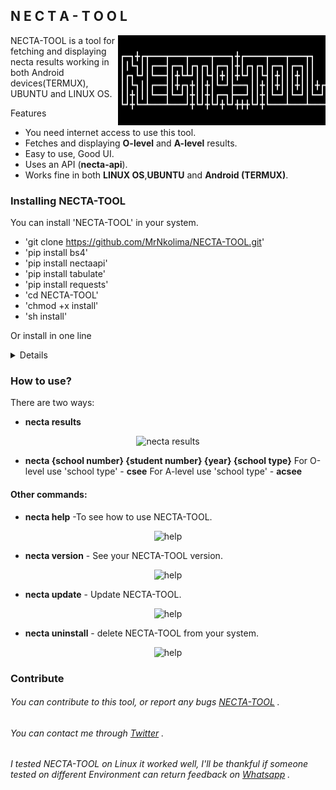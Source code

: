 ##   N E C T A - T O O L
<img src="./img/logo.png" align="right"
  alt="NECTA-TOOL logo by Isack Nkolima" width="332">

NECTA-TOOL is a tool for fetching and displaying necta results working in both Android devices(TERMUX), UBUNTU and LINUX OS.

Features
 * You need internet access to use this tool.
 * Fetches and displaying **O-level** and **A-level** results.
 * Easy to use, Good UI.
 * Uses an API (**necta-api**).
 * Works fine in both **LINUX OS**,**UBUNTU** and **Android (TERMUX)**.
 
### Installing NECTA-TOOL

You can install 'NECTA-TOOL' in your system.

 * 'git clone https://github.com/MrNkolima/NECTA-TOOL.git'
 * 'pip install bs4'
 * 'pip install nectaapi'
 * 'pip install tabulate'
 * 'pip install requests'
 * 'cd NECTA-TOOL'
 * 'chmod +x install'
 * 'sh install'

Or install in one line
<details>

``` git clone https://github.com/MrNkolima/NECTA-TOOL.git && pip install nectaapi && pip install tabulate && pip install requests &&pip install bs4 && cd NECTA-TOOL && chmod +x install && sh install ```

</details>

### How to use?

There are two ways:

* **necta results**
<p align="center">
  <img src="./img/results.png" alt="necta results" >
</p>

* **necta {school number} {student number} {year} {school type}**
    For O-level use 'school type' - **csee**
    For A-level use 'school type' - **acsee**

#### Other commands:

* **necta help** -To see how to use NECTA-TOOL.
<p align="center">
  <img src="./img/help.png" alt="help">
</p>

* **necta version** - See your NECTA-TOOL version.
<p align="center">
  <img src="./img/version.png" alt="help">
</p>

* **necta update** - Update NECTA-TOOL.
<p align="center">
  <img src="./img/update.png" alt="help">
</p>

* **necta uninstall** - delete NECTA-TOOL from your system.
<p align="center">
  <img src="./img/uninstall.png" alt="help">
</p>


### Contribute

###### You can contribute to this tool, or report any bugs [NECTA-TOOL](https://github.com/MrNkolima/NECTA-TOOL) .
###### You can contact me through [Twitter](https://twitter.com/isack_nkolima?s=09) .

###### I tested NECTA-TOOL on Linux it worked well, I'll be thankful if someone tested on different Environment can return feedback on [Whatsapp](https://wa.me/?255673182989) .
